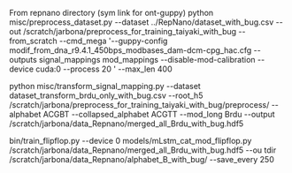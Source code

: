 From repnano directory (sym link for ont-guppy)
python misc/preprocess_dataset.py --dataset ../RepNano/dataset_with_bug.csv --out /scratch/jarbona/preprocess_for_training_taiyaki_with_bug --from_scratch --cmd_mega '--guppy-config modif_from_dna_r9.4.1_450bps_modbases_dam-dcm-cpg_hac.cfg  --outputs signal_mappings mod_mappings --disable-mod-calibration --device cuda:0 --process 20 ' --max_len 400

python misc/transform_signal_mapping.py --dataset dataset_transform_brdu_only_with_bug.csv --root_h5 /scratch/jarbona/preprocess_for_training_taiyaki_with_bug/preprocess/ --alphabet ACGBT --collapsed_alphabet ACGTT --mod_long Brdu --output /scratch/jarbona/data_Repnano/merged_all_Brdu_with_bug.hdf5

bin/train_flipflop.py --device 0 models/mLstm_cat_mod_flipflop.py /scratch/jarbona/data_Repnano/merged_all_Brdu_with_bug.hdf5 --ou
tdir /scratch/jarbona/data_Repnano/alphabet_B_with_bug/ --save_every 250